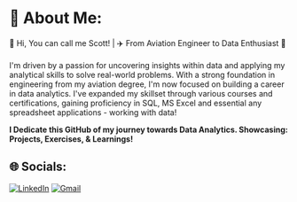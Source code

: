 # 💫 About Me:
👋 Hi, You can call me Scott! | ✈️  From Aviation Engineer to Data Enthusiast 🚀<br><br> I'm driven by a passion for uncovering insights within data and applying my analytical skills to solve real-world problems. With a strong foundation in engineering from my aviation degree, I'm now focused on building a career in data analytics. I've expanded my skillset through various courses and certifications, gaining proficiency in SQL, MS Excel and essential any spreadsheet applications - working with data!<br>

**I Dedicate this GitHub of my journey towards Data Analytics. Showcasing: Projects, Exercises, & Learnings!**

## 🌐 Socials:
[![LinkedIn](https://img.shields.io/badge/LinkedIn-%230077B5.svg?logo=linkedin&logoColor=white)](https://www.linkedin.com/in/gabgandolpos/)
[![Gmail](https://img.shields.io/badge/Gmail-D14836?style=for-the-badge&logo=gmail&logoColor=white)](mailto:[your-email]@gmail.com) 

